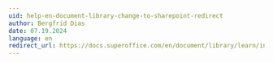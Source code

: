 ```yaml
---
uid: help-en-document-library-change-to-sharepoint-redirect
author: Bergfrid Dias
date: 07.19.2024
language: en
redirect_url: https://docs.superoffice.com/en/document/library/learn/index.html
---
```

